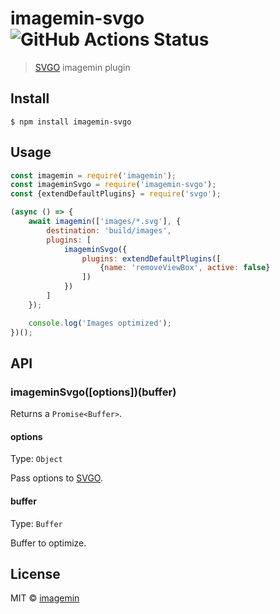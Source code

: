 # imagemin-svgo ![GitHub Actions Status](https://github.com/imagemin/imagemin-svgo/workflows/test/badge.svg?branch=master)

> [SVGO](https://github.com/svg/svgo) imagemin plugin


## Install

```
$ npm install imagemin-svgo
```


## Usage

```js
const imagemin = require('imagemin');
const imageminSvgo = require('imagemin-svgo');
const {extendDefaultPlugins} = require('svgo');

(async () => {
	await imagemin(['images/*.svg'], {
		destination: 'build/images',
		plugins: [
			imageminSvgo({
				plugins: extendDefaultPlugins([
					{name: 'removeViewBox', active: false}
				])
			})
		]
	});

	console.log('Images optimized');
})();
```


## API

### imageminSvgo([options])(buffer)

Returns a `Promise<Buffer>`.

#### options

Type: `Object`

Pass options to [SVGO](https://github.com/svg/svgo#configuration).

#### buffer

Type: `Buffer`

Buffer to optimize.


## License

MIT © [imagemin](https://github.com/imagemin)
